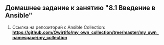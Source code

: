 ## Домашнее задание к занятию "8.1 Введение в Ansible"

1. Ссылка на репозиторий с Ansible Collection:
**https://github.com/Owirtifo/my_own_collection/tree/master/my_own_namespace/my_collection**